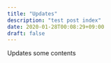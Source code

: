 ```yaml
---
title: "Updates"
description: "test post index"
date: 2020-01-28T00:08:29+09:00
draft: false
---
```


Updates some contents